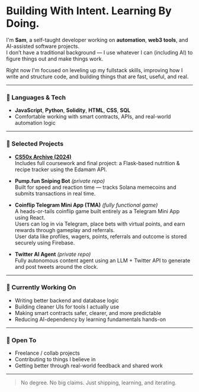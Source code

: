 # Building With Intent. Learning By Doing.

I'm **Sam**, a self-taught developer working on **automation**, **web3 tools**, and AI-assisted software projects.  
I don’t have a traditional background — I use whatever I can (including AI) to figure things out and make things work.

Right now I'm focused on leveling up my fullstack skills, improving how I write and structure code, and building things that are fast, useful, and real.

---

### 🧠 Languages & Tech

- **JavaScript**, **Python**, **Solidity**, **HTML**, **CSS**, **SQL**
- Comfortable working with smart contracts, APIs, and real-world automation logic

---

### 🚀 Selected Projects

- **[CS50x Archive (2024)](https://github.com/samdev0x/cs50x-projects)**  
  Includes full coursework and final project: a Flask-based nutrition & recipe tracker using the Edamam API.

- **Pump.fun Sniping Bot** *(private repo)*  
  Built for speed and reaction time — tracks Solana memecoins and submits transactions in real time.

- **Coinflip Telegram Mini App (TMA)** *(fully functional game)*  
  A heads-or-tails coinflip game built entirely as a Telegram Mini App using React.  
  Users can log in via Telegram, place bets with virtual points, and earn rewards through gameplay and referrals.  
  User data like profiles, wagers, points, referrals and outcome is stored securely using Firebase.

- **Twitter AI Agent** *(private repo)*  
  Fully autonomous content agent using an LLM + Twitter API to generate and post tweets around the clock.

---

### 🔧 Currently Working On

- Writing better backend and database logic  
- Building cleaner UIs for tools I actually use  
- Making smart contracts safer, clearer, and more predictable  
- Reducing AI-dependency by learning fundamentals hands-on

---

### 🤝 Open To

- Freelance / collab projects  
- Contributing to things I believe in  
- Getting better through real-world feedback and shared work

---

> No degree. No big claims. Just shipping, learning, and iterating.
<!---
samdev0x/samdev0x is a ✨ special ✨ repository because its `README.md` (this file) appears on your GitHub profile.
You can click the Preview link to take a look at your changes.
--->

